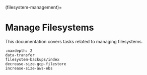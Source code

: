 (filesystem-management)=
# Manage Filesystems

This documentation covers tasks related to managing filesystems.

```{toctree}
:maxdepth: 2
data-transfer
filesystem-backups/index
decrease-size-gcp-filestore
increase-size-aws-ebs
```
